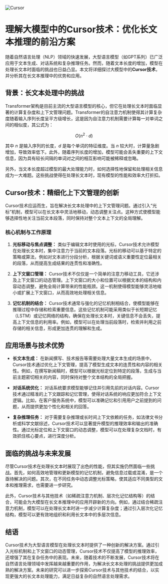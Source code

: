 ![Cursor](BigModel/Cursor/Cursor.png)
# 理解大模型中的Cursor技术：优化长文本推理的前沿方案

随着自然语言处理（NLP）领域的快速发展，大型语言模型（如GPT系列）已广泛应用于文本生成、对话系统和复杂推理任务。然而，随着文本长度的增加，模型在处理长文本时面临的挑战也日益凸显。本文将详细探讨大模型中的**Cursor技术**，并分析其在长文本推理中的优势和应用。

## 背景：长文本处理中的挑战

Transformer架构是目前主流的大型语言模型的核心，但它在处理长文本时面临显著的计算复杂度和上下文管理问题。Transformer的自注意力机制使得其计算复杂度随着输入序列长度呈平方级增长，这是因为自注意力机制需要计算每一对单词之间的相似度，其公式为：

$$O(n^2 \cdot d)$$

其中 $n$ 是输入序列的长度，$d$ 是每个单词的特征维度。当 $n$ 较大时，计算量急剧增加，导致效率低下。此外，随着序列长度的增加，模型可能会丢失重要的上下文信息，因为具有较长间隔的单词对之间的相互影响可能被稀释或忽略。

另外，当文本长度超过模型的最大处理能力时，如何选择性地保留和处理相关信息成为一大难题。这些挑战使得在处理长文本时，现有模型的性能和效率大打折扣。

## Cursor技术：精细化上下文管理的创新

Cursor技术应运而生，旨在解决长文本处理中的上下文管理问题。通过引入“光标”机制，模型可以在长文本中灵活地移动，动态调整关注点。这种方式使模型能够选择性地关注当前文本段落，同时保持对整个文本上下文的全局理解。

### 核心机制与工作原理

1. **光标移动与焦点调整：** 类似于编辑文本时使用的光标，Cursor技术允许模型在处理长文本时，集中注意力于当前的文本段落。光标的移动可以基于特定的策略或算法，例如对文本进行分段分析，根据关键词或语义重要性定位最相关的段落，从而提高生成结果的连贯性和准确性。

2. **上下文窗口管理：** Cursor技术不仅仅是一个简单的注意力移动工具，它还涉及上下文窗口的动态管理。上下文窗口的大小和位置可以根据文本的结构和内容动态调整，避免全局计算带来的性能瓶颈。这一机制使得模型能够灵活地缩小或扩展上下文窗口，从而高效地处理相关信息。

3. **记忆机制的结合：** Cursor技术通常与强化的记忆机制相结合，使模型能够在推理过程中存储和检索重要信息。这些记忆机制可能采用类似于长短期记忆（LSTM）或记忆网络的结构，确保在处理长文本时，关键信息不会丢失，提高上下文信息的利用率。例如，模型可以在处理当前段落时，检索并利用之前存储的相关信息，形成更加连贯的理解和生成。

## 应用场景与技术优势

- **长文本生成：** 在新闻撰写、技术报告等需要处理大量文本生成的场景中，Cursor技术通过优化上下文管理，提高了模型生成文本的连贯性和内容的相关性。例如，在撰写新闻稿时，模型可以根据光标定位到特定的段落，生成与当前主题密切相关的内容，同时保持对整个文本结构的全局把握。
  
- **对话系统优化：** 对话系统要求模型能够记住并引用先前的对话内容。Cursor技术通过精准的上下文跟踪和记忆管理，使得对话系统的响应更加符合上下文逻辑。比如，在客户服务系统中，模型可以准确记忆和引用用户之前提到的问题，从而提供更加个性化和相关的回答。
  
- **复杂推理任务：** 对于需要复杂推理或长时间上下文依赖的任务，如法律文书分析或科学文献综述，Cursor技术可以显著提升模型的推理效率和输出的准确性。通过光标定位和上下文窗口的动态调整，模型可以在处理复杂文档时，有效抓住核心要点，进行深度分析。

## 面临的挑战与未来发展

尽管Cursor技术在处理长文本时展现了出色的性能，但其实施仍然面临一些挑战。首先，如何高效地管理和更新模型的记忆机制，避免信息过载或混淆，是一个亟待解决的问题。其次，在不同任务中动态调整光标策略，使其适应不同类型的文本和推理需求，也需要进一步研究。

此外，Cursor技术与其他技术（如稀疏注意力机制、层次化记忆结构等）的结合，可能会为大模型在长文本推理中的应用开辟新的方向。例如，通过结合稀疏注意力机制，模型可以在处理长文本时进一步减少计算复杂度；通过引入层次化记忆结构，模型可以更有效地组织和利用长文本中的多层次信息。

## 结语

Cursor技术为大型语言模型在处理长文本时提供了一种创新的解决方案。通过引入光标机制和上下文窗口的动态管理，Cursor技术不仅提高了模型的推理效率，还增强了其在复杂任务中的表现。未来，随着技术的不断发展，Cursor技术将在自然语言处理领域中发挥越来越重要的作用，为解决长文本处理的挑战提供更加成熟的解决方案。未来的研究可以进一步探索Cursor技术与其他技术的结合，以实现更强大的长文本处理能力，满足日益复杂的自然语言处理需求。
